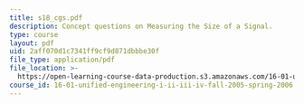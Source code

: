 ```yaml
---
title: s18_cgs.pdf
description: Concept questions on Measuring the Size of a Signal.
type: course
layout: pdf
uid: 2aff070d1c7341ff9cf9d871dbbbe30f
file_type: application/pdf
file_location: >-
  https://open-learning-course-data-production.s3.amazonaws.com/16-01-unified-engineering-i-ii-iii-iv-fall-2005-spring-2006/2aff070d1c7341ff9cf9d871dbbbe30f_s18_cgs.pdf
course_id: 16-01-unified-engineering-i-ii-iii-iv-fall-2005-spring-2006
---
```

